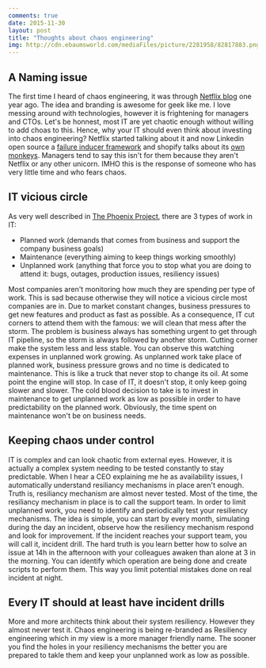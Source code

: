 ```yaml
---
comments: true
date: 2015-11-30 
layout: post
title: "Thoughts about chaos engineering"
img: http://cdn.ebaumsworld.com/mediaFiles/picture/2281958/82817883.png
---
```


## A Naming issue

The first time I heard of chaos engineering, it was through [Netflix blog](http://techblog.netflix.com/2014/09/introducing-chaos-engineering.html) one year ago. The idea and branding is awesome for geek like me. I love messing around with technologies, however it is frightening for managers and CTOs. Let's be honnest, most IT are yet chaotic enough without willing to add choas to this. Hence, why your IT should even think about investing into chaos engineering? Netflix started talking about it and now Linkedin open source a [failure inducer framework](https://github.com/linkedin/simoorg) and shopify talks about its [own monkeys](http://highscalability.com/blog/2015/11/2/how-shopify-scales-to-handle-flash-sales-from-kanye-west-and.html). Managers tend to say this isn't for them because they aren't Netflix or any other unicorn. IMHO this is the response of someone who has very little time and who fears chaos.

## IT vicious circle

As very well described in [The Phoenix Project](http://itrevolution.com/books/phoenix-project-devops-book/), there are 3 types of work in IT:

* Planned work (demands that comes from business and support the company business goals)
* Maintenance (everything aiming to keep things working smoothly)
* Unplanned work (anything that force you to stop what you are doing to attend it: bugs, outages, production issues, resiliency issues)

Most companies aren't monitoring how much they are spending per type of work. This is sad because otherwise they will notice a vicious circle most companies are in. Due to market constant changes, business pressures to get new features and product as fast as possible. As a consequence, IT cut corners to attend them with the famous: we will clean that mess after the storm. The problem is business always has something urgent to get through IT pipeline, so the storm is always followed by another storm. Cutting corner make the system less and less stable. You can observe this watching expenses in unplanned work growing. As unplanned work take place of planned work, business pressure grows and no time is dedicated to maintenance. This is like a truck that never stop to change its oil. At some point the engine will stop. In case of IT, it doesn't stop, it only keep going slower and slower. The cold blood decision to take is to invest in maintenance to get unplanned work as low as possible in order to have predictability on the planned work. Obviously, the time spent on maintenance won't be on business needs.

## Keeping chaos under control

IT is complex and can look chaotic from external eyes. However, it is actually a complex system needing to be tested constantly to stay predictable. When I hear a CEO explaining me he as availability issues, I automatically understand resiliancy mechanisms in place aren't enough. Truth is, resiliancy mechanism are almost never tested. Most of the time, the resiliancy mechanism in place is to call the support team. In order to limit unplanned work, you need to identify and periodically test your resiliency mechanisms. The idea is simple, you can start by every month, simulating during the day an incident, observe how the resiliency mechanism respond and look for improvement. If the incident reaches your support team, you will call it, incident drill. The hard truth is you learn better how to solve an issue at 14h in the afternoon with your colleagues awaken than alone at 3 in the morning. You can identify which operation are being done and create scripts to perform them. This way you limit potential mistakes done on real incident at night. 

## Every IT should at least have incident drills

More and more architects think about their system resiliency. However they almost never test it. Chaos engineering is being re-branded as Resiliency engineering which in my view is a more manager friendly name. The sooner you find the holes in your resiliency mechanisms the better you are prepared to takle them and keep your unplanned work as low as possible. 
